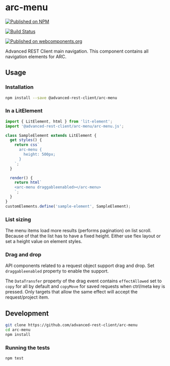 # arc-menu

[![Published on NPM](https://img.shields.io/npm/v/@advanced-rest-client/arc-menu.svg)](https://www.npmjs.com/package/@advanced-rest-client/arc-menu)

[![Build Status](https://travis-ci.com/advanced-rest-client/arc-menu.svg)](https://travis-ci.com/advanced-rest-client/arc-menu)

[![Published on webcomponents.org](https://img.shields.io/badge/webcomponents.org-published-blue.svg)](https://www.webcomponents.org/element/advanced-rest-client/arc-menu)

Advanced REST Client main navigation. This component contains all navigation elements for ARC.

## Usage

### Installation

```sh
npm install --save @advanced-rest-client/arc-menu
```

### In a LitElement

```js
import { LitElement, html } from 'lit-element';
import '@advanced-rest-client/arc-menu/arc-menu.js';

class SampleElement extends LitElement {
  get styles() {
    return css`
      arc-menu {
        height: 500px;
      }
    `;
  }

  render() {
    return html`
    <arc-menu draggableenabled></arc-menu>
    `;
  }
}
customElements.define('sample-element', SampleElement);
```

### List sizing

The menu items load more results (performs pagination) on list scroll. Because of that the list has to have a fixed height. Either use flex layout or set a height value on element styles.

### Drag and drop

API components related to a request object support drag and drop. Set `draggableenabled` property to enable the support.

The `DataTransfer` property of the drag event contains `effectAllowed` set to `copy` for all by default and `copyMove` for saved requests when ctrl/meta key is pressed. Only targets that allow the same effect will accept the request/project item.

## Development

```sh
git clone https://github.com/advanced-rest-client/arc-menu
cd arc-menu
npm install
```

### Running the tests

```sh
npm test
```
